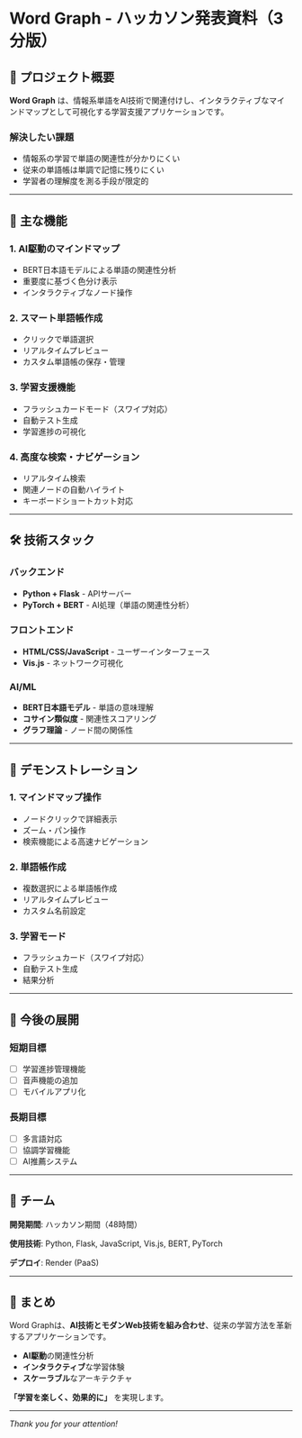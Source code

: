 # Word Graph - ハッカソン発表資料（3分版）

## 🎯 プロジェクト概要

**Word Graph** は、情報系単語をAI技術で関連付けし、インタラクティブなマインドマップとして可視化する学習支援アプリケーションです。

### 解決したい課題
- 情報系の学習で単語の関連性が分かりにくい
- 従来の単語帳は単調で記憶に残りにくい
- 学習者の理解度を測る手段が限定的

---

## 🚀 主な機能

### 1. **AI駆動のマインドマップ**
- BERT日本語モデルによる単語の関連性分析
- 重要度に基づく色分け表示
- インタラクティブなノード操作

### 2. **スマート単語帳作成**
- クリックで単語選択
- リアルタイムプレビュー
- カスタム単語帳の保存・管理

### 3. **学習支援機能**
- フラッシュカードモード（スワイプ対応）
- 自動テスト生成
- 学習進捗の可視化

### 4. **高度な検索・ナビゲーション**
- リアルタイム検索
- 関連ノードの自動ハイライト
- キーボードショートカット対応

---

## 🛠 技術スタック

### バックエンド
- **Python + Flask** - APIサーバー
- **PyTorch + BERT** - AI処理（単語の関連性分析）

### フロントエンド
- **HTML/CSS/JavaScript** - ユーザーインターフェース
- **Vis.js** - ネットワーク可視化

### AI/ML
- **BERT日本語モデル** - 単語の意味理解
- **コサイン類似度** - 関連性スコアリング
- **グラフ理論** - ノード間の関係性

---

## 🎨 デモンストレーション

### 1. マインドマップ操作
- ノードクリックで詳細表示
- ズーム・パン操作
- 検索機能による高速ナビゲーション

### 2. 単語帳作成
- 複数選択による単語帳作成
- リアルタイムプレビュー
- カスタム名前設定

### 3. 学習モード
- フラッシュカード（スワイプ対応）
- 自動テスト生成
- 結果分析

---

## 🚀 今後の展開

### 短期目標
- [ ] 学習進捗管理機能
- [ ] 音声機能の追加
- [ ] モバイルアプリ化

### 長期目標
- [ ] 多言語対応
- [ ] 協調学習機能
- [ ] AI推薦システム

---

## 👥 チーム

**開発期間**: ハッカソン期間（48時間）

**使用技術**: Python, Flask, JavaScript, Vis.js, BERT, PyTorch

**デプロイ**: Render (PaaS)

---

## 🎯 まとめ

Word Graphは、**AI技術とモダンWeb技術を組み合わせ**、従来の学習方法を革新するアプリケーションです。

- **AI駆動**の関連性分析
- **インタラクティブ**な学習体験
- **スケーラブル**なアーキテクチャ

**「学習を楽しく、効果的に」** を実現します。

---

*Thank you for your attention!* 